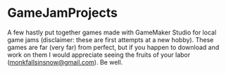 # GameJamProjects
A few hastly put together games made with GameMaker Studio for local game jams (disclaimer: these are first attempts at a new hobby). These games are far (very far) from perfect, but if you happen to download and work on them I would appreciate seeing the fruits of your labor (monkfallsinsnow@gmail.com). Be well.
